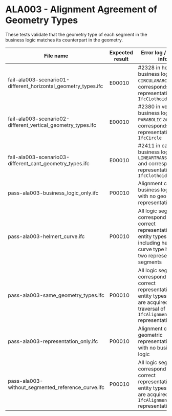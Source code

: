 # ALA003 - Alignment Agreement of Geometry Types

These tests validate that the geometry type of each segment in the business logic
matches its counterpart in the geometry.

| File name                                                      | Expected result | Error log / further info                                                                                                                |
|----------------------------------------------------------------|-----------------|-----------------------------------------------------------------------------------------------------------------------------------------|
| fail-ala003-scenario01-different_horizontal_geometry_types.ifc | E00010          | #2328 in horizontal business logic is `CIRCULARARC` and corresponds to representation by `IfcCLothoid`                                  |
| fail-ala003-scenario02-different_vertical_geometry_types.ifc   | E00010          | #2380 in vertical business logic is `PARABOLIC` and corresponds to representation by `IfcCircle`                                        |
| fail-ala003-scenario03-different_cant_geometry_types.ifc       | E00010          | #2411 in cant business logic is `LINEARTRANSITION` and corresponds to representation by `IfcClothoid`                                   |
| pass-ala003-business_logic_only.ifc                            | P00010          | Alignment contains business logic only with no geometric representation                                                                 |
| pass-ala003-helmert_curve.ifc                                  | P00010          | All logic segments correspond to correct representation entity types, including helmert curve type having two representation segments   |
| pass-ala003-same_geometry_types.ifc                            | P00010          | All logic segments correspond to correct representation entity types, which are acquired via traversal of `IfcAlignment` representation |
| pass-ala003-representation_only.ifc                            | P00010          | Alignment contains geometric representation only with no business logic                                                                 |
| pass-ala003-without_segmented_reference_curve.ifc              | P00010          | All logic segments correspond to correct representation entity types, which are acquired via `IfcAlignmentSegment` representation       |
